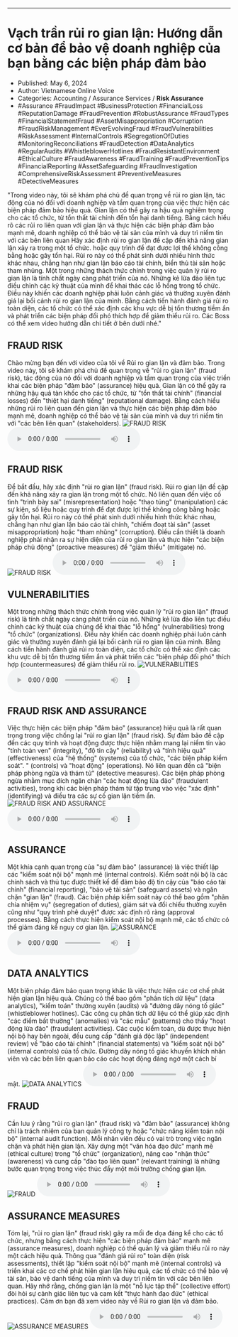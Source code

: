 
---

# Vạch trần rủi ro gian lận: Hướng dẫn cơ bản để bảo vệ doanh nghiệp của bạn bằng các biện pháp đảm bảo

- Published: May 6, 2024
- Author: Vietnamese Online Voice
- Categories: Accounting / Assurance Services / **Risk Assurance**
- #Assurance #FraudImpact #BusinessProtection #FinancialLoss #ReputationDamage #FraudPrevention #RobustAssurance #FraudTypes #FinancialStatementFraud #AssetMisappropriation #Corruption #FraudRiskManagement #EverEvolvingFraud #FraudVulnerabilities #RiskAssessment #InternalControls #SegregationOfDuties #MonitoringReconciliations #FraudDetection #DataAnalytics #RegularAudits #WhistleblowerHotlines #FraudResistantEnvironment #EthicalCulture #FraudAwareness #FraudTraining #FraudPreventionTips #FinancialReporting #AssetSafeguarding #FraudInvestigation #ComprehensiveRiskAssessment #PreventiveMeasures #DetectiveMeasures

"Trong video này, tôi sẽ khám phá chủ đề quan trọng về rủi ro gian lận, tác động của nó đối với doanh nghiệp và tầm quan trọng của việc thực hiện các biện pháp đảm bảo hiệu quả. Gian lận có thể gây ra hậu quả nghiêm trọng cho các tổ chức, từ tổn thất tài chính đến tổn hại danh tiếng. Bằng cách hiểu rõ các rủi ro liên quan với gian lận và thực hiện các biện pháp đảm bảo mạnh mẽ, doanh nghiệp có thể bảo vệ tài sản của mình và duy trì niềm tin với các bên liên quan Hãy xác định rủi ro gian lận đề cập đến khả năng gian lận xảy ra trong một tổ chức. hoặc quy trình để đạt được lợi thế không công bằng hoặc gây tổn hại. Rủi ro này có thể phát sinh dưới nhiều hình thức khác nhau, chẳng hạn như gian lận báo cáo tài chính, biển thủ tài sản hoặc tham nhũng. Một trong những thách thức chính trong việc quản lý rủi ro gian lận là tính chất ngày càng phát triển của nó. Những kẻ lừa đảo liên tục điều chỉnh các kỹ thuật của mình để khai thác các lỗ hổng trong tổ chức. Điều này khiến các doanh nghiệp phải luôn cảnh giác và thường xuyên đánh giá lại bối cảnh rủi ro gian lận của mình. Bằng cách tiến hành đánh giá rủi ro toàn diện, các tổ chức có thể xác định các khu vực dễ bị tổn thương tiềm ẩn và phát triển các biện pháp đối phó thích hợp để giảm thiểu rủi ro. Các Boss có thể xem video hướng dẫn chi tiết ở bên dưới nhé."


## FRAUD RISK

Chào mừng bạn đến với video của tôi về Rủi ro gian lận và đảm bảo. Trong video này, tôi sẽ khám phá chủ đề quan trọng về "rủi ro gian lận" (fraud risk), tác động của nó đối với doanh nghiệp và tầm quan trọng của việc triển khai các biện pháp "đảm bảo" (assurance) hiệu quả. Gian lận có thể gây ra những hậu quả tàn khốc cho các tổ chức, từ "tổn thất tài chính" (financial losses) đến "thiệt hại danh tiếng" (reputational damage). Bằng cách hiểu những rủi ro liên quan đến gian lận và thực hiện các biện pháp đảm bảo mạnh mẽ, doanh nghiệp có thể bảo vệ tài sản của mình và duy trì niềm tin với "các bên liên quan" (stakeholders).
![FRAUD RISK](https://http-archiver-apis-production-80.schnworks.com/storage/images/transitions/2024-05-06/transition--14174388705-Montserrat-Medium-283593.jpg)
<audio controls>
    <source src="https://http-archiver-apis-production-80.schnworks.com/storage/storage/audio/file-2038519909.mp3" type="audio/mpeg">
</audio>



## FRAUD RISK

Để bắt đầu, hãy xác định "rủi ro gian lận" (fraud risk). Rủi ro gian lận đề cập đến khả năng xảy ra gian lận trong một tổ chức. Nó liên quan đến việc cố tình "trình bày sai" (misrepresentation) hoặc "thao túng" (manipulation) các sự kiện, số liệu hoặc quy trình để đạt được lợi thế không công bằng hoặc gây tổn hại. Rủi ro này có thể phát sinh dưới nhiều hình thức khác nhau, chẳng hạn như gian lận báo cáo tài chính, "chiếm đoạt tài sản" (asset misappropriation) hoặc "tham nhũng" (corruption). Điều cần thiết là doanh nghiệp phải nhận ra sự hiện diện của rủi ro gian lận và thực hiện "các biện pháp chủ động" (proactive measures) để "giảm thiểu" (mitigate) nó.
![FRAUD RISK](https://http-archiver-apis-production-80.schnworks.com/storage/images/transitions/2024-05-06/transition--6885654233-Montserrat-Bold-4A148C.jpg)
<audio controls>
    <source src="https://http-archiver-apis-production-80.schnworks.com/storage/storage/audio/file-24510888856.mp3" type="audio/mpeg">
</audio>



## VULNERABILITIES

Một trong những thách thức chính trong việc quản lý "rủi ro gian lận" (fraud risk) là tính chất ngày càng phát triển của nó. Những kẻ lừa đảo liên tục điều chỉnh các kỹ thuật của chúng để khai thác "lỗ hổng" (vulnerabilities) trong "tổ chức" (organizations). Điều này khiến các doanh nghiệp phải luôn cảnh giác và thường xuyên đánh giá lại bối cảnh rủi ro gian lận của mình. Bằng cách tiến hành đánh giá rủi ro toàn diện, các tổ chức có thể xác định các khu vực dễ bị tổn thương tiềm ẩn và phát triển các "biện pháp đối phó" thích hợp (countermeasures) để giảm thiểu rủi ro.
![VULNERABILITIES](https://http-archiver-apis-production-80.schnworks.com/storage/images/transitions/2024-05-06/transition-40793225167-Montserrat-Black-9C27B0.jpg)
<audio controls>
    <source src="https://http-archiver-apis-production-80.schnworks.com/storage/storage/audio/file-34821375495.mp3" type="audio/mpeg">
</audio>



## FRAUD RISK AND ASSURANCE

Việc thực hiện các biện pháp "đảm bảo" (assurance) hiệu quả là rất quan trọng trong việc chống lại "rủi ro gian lận" (fraud risk). Sự đảm bảo đề cập đến các quy trình và hoạt động được thực hiện nhằm mang lại niềm tin vào "tính toàn vẹn" (integrity), "độ tin cậy" (reliability) và "tính hiệu quả" (effectiveness) của "hệ thống" (systems) của tổ chức, "các biện pháp kiểm soát". " (controls) và "hoạt động" (operations). Nó liên quan đến cả "biện pháp phòng ngừa và thám tử" (detective measures). Các biện pháp phòng ngừa nhằm mục đích ngăn chặn "các hoạt động lừa đảo" (fraudulent activities), trong khi các biện pháp thám tử tập trung vào việc "xác định" (identifying) và điều tra các sự cố gian lận tiềm ẩn.
![FRAUD RISK AND ASSURANCE](https://http-archiver-apis-production-80.schnworks.com/storage/images/transitions/2024-05-06/transition-73768016744-Montserrat-Regular-9C27B0.jpg)
<audio controls>
    <source src="https://http-archiver-apis-production-80.schnworks.com/storage/storage/audio/file-11317031048.mp3" type="audio/mpeg">
</audio>



## ASSURANCE

Một khía cạnh quan trọng của "sự đảm bảo" (assurance) là việc thiết lập các "kiểm soát nội bộ" mạnh mẽ (internal controls). Kiểm soát nội bộ là các chính sách và thủ tục được thiết kế để đảm bảo độ tin cậy của "báo cáo tài chính" (financial reporting), "bảo vệ tài sản" (safeguard assets) và ngăn chặn "gian lận" (fraud). Các biện pháp kiểm soát này có thể bao gồm "phân chia nhiệm vụ" (segregation of duties), giám sát và đối chiếu thường xuyên cũng như "quy trình phê duyệt" được xác định rõ ràng (approval processes). Bằng cách thực hiện kiểm soát nội bộ mạnh mẽ, các tổ chức có thể giảm đáng kể nguy cơ gian lận.
![ASSURANCE](https://http-archiver-apis-production-80.schnworks.com/storage/images/transitions/2024-05-06/transition-3133808522-Montserrat-Thin-004895.jpg)
<audio controls>
    <source src="https://http-archiver-apis-production-80.schnworks.com/storage/storage/audio/file-6872942795.mp3" type="audio/mpeg">
</audio>



## DATA ANALYTICS

Một biện pháp đảm bảo quan trọng khác là việc thực hiện các cơ chế phát hiện gian lận hiệu quả. Chúng có thể bao gồm "phân tích dữ liệu" (data analytics), "kiểm toán" thường xuyên (audits) và "đường dây nóng tố giác" (whistleblower hotlines). Các công cụ phân tích dữ liệu có thể giúp xác định "các điểm bất thường" (anomalies) và "các mẫu" (patterns) cho thấy "hoạt động lừa đảo" (fraudulent activities). Các cuộc kiểm toán, dù được thực hiện nội bộ hay bên ngoài, đều cung cấp "đánh giá độc lập" (independent review) về "báo cáo tài chính" (financial statements) và "kiểm soát nội bộ" (internal controls) của tổ chức. Đường dây nóng tố giác khuyến khích nhân viên và các bên liên quan báo cáo các hoạt động đáng ngờ một cách bí mật.
![DATA ANALYTICS](https://http-archiver-apis-production-80.schnworks.com/storage/images/transitions/2024-05-06/transition--37151779895-Montserrat-Thin-673AB7.jpg)
<audio controls>
    <source src="https://http-archiver-apis-production-80.schnworks.com/storage/storage/audio/file-70304700532.mp3" type="audio/mpeg">
</audio>



## FRAUD

Cần lưu ý rằng "rủi ro gian lận" (fraud risk) và "đảm bảo" (assurance) không chỉ là trách nhiệm của ban quản lý công ty hoặc "chức năng kiểm toán nội bộ" (internal audit function). Mỗi nhân viên đều có vai trò trong việc ngăn chặn và phát hiện gian lận. Xây dựng một "văn hóa đạo đức" mạnh mẽ (ethical culture) trong "tổ chức" (organization), nâng cao "nhận thức" (awareness) và cung cấp "đào tạo liên quan" (relevant training) là những bước quan trọng trong việc thúc đẩy một môi trường chống gian lận.
![FRAUD](https://http-archiver-apis-production-80.schnworks.com/storage/images/transitions/2024-05-06/transition--14884991589-Montserrat-Black-303F9F.jpg)
<audio controls>
    <source src="https://http-archiver-apis-production-80.schnworks.com/storage/storage/audio/file-25458746610.mp3" type="audio/mpeg">
</audio>



## ASSURANCE MEASURES

Tóm lại, "rủi ro gian lận" (fraud risk) gây ra mối đe dọa đáng kể cho các tổ chức, nhưng bằng cách thực hiện "các biện pháp đảm bảo" mạnh mẽ (assurance measures), doanh nghiệp có thể quản lý và giảm thiểu rủi ro này một cách hiệu quả. Thông qua "đánh giá rủi ro" toàn diện (risk assessments), thiết lập "kiểm soát nội bộ" mạnh mẽ (internal controls) và triển khai các cơ chế phát hiện gian lận hiệu quả, các tổ chức có thể bảo vệ tài sản, bảo vệ danh tiếng của mình và duy trì niềm tin với các bên liên quan. Hãy nhớ rằng, chống gian lận là một "nỗ lực tập thể" (collective effort) đòi hỏi sự cảnh giác liên tục và cam kết "thực hành đạo đức" (ethical practices). Cảm ơn bạn đã xem video này về Rủi ro gian lận và đảm bảo.
![ASSURANCE MEASURES](https://http-archiver-apis-production-80.schnworks.com/storage/images/transitions/2024-05-06/transition-48261833363-Montserrat-Thin-512DA8.jpg)
<audio controls>
    <source src="https://http-archiver-apis-production-80.schnworks.com/storage/storage/audio/file-94169233215.mp3" type="audio/mpeg">
</audio>

